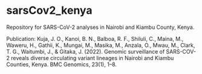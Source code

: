 # sarsCov2_kenya

Repository for SARS-CoV-2 analyses in Nairobi and Kiambu County, Kenya.

Publication: Kuja, J. O., Kanoi, B. N., Balboa, R. F., Shiluli, C., Maina, M., Waweru, H., Gathii, K., Mungai, M., Masika, M., Anzala, O., Mwau, M., Clark, T. G., Waitumbi, J., & Gitaka, J. (2022). Genomic surveillance of SARS-COV-2 reveals diverse circulating variant lineages in Nairobi and Kiambu Counties, Kenya. BMC Genomics, 23(1), 1–8.
